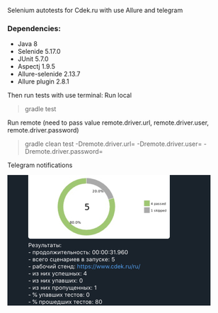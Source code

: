 Selenium autotests for Cdek.ru with use Allure and telegram

### Dependencies:

* Java 8
* Selenide 5.17.0
* JUnit 5.7.0
* Aspectj 1.9.5
* Allure-selenide 2.13.7
* Allure plugin 2.8.1

Then run tests with use terminal:
Run local
> gradle test

Run remote (need to pass value remote.driver.url, remote.driver.user, remote.driver.password)
>  gradle clean test -Dremote.driver.url= -Dremote.driver.user= -Dremote.driver.password=


Telegram notifications

![Telegram](src/test/resources/telegram.jpg)




